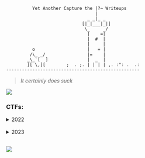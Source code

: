 
```
          Yet Another Capture the |?~ Writeups
                                  |
                               _ _|_ _
                             [|_|___|_|]
                              \_     _/
                               |    =|
                               |  #  |
                               |     |
          o                    |   = |
         /\_ _/                |=    |
        _\_`[  ]               |  _  |
        ][ \,][        ;  . ;. | | | | ,. :": .  .: 
---------------------------------------------------
```

> *It certainly does suck*

![](https://thumbs.gfycat.com/SoreWhisperedAmericantoad-max-1mb.gif)

### CTFs:

<details>
  <summary>2022</summary> 

<br />

BDSec 2022 https://ctftime.org/event/1699

<details>
  <summary>Challenges</summary> 

- Category: Networking
    - [Victim Attacker](2022/BDSec-2022/victim_attacker.md)
    - [Which FTP?](2022/BDSec-2022/which_ftp.md)
    - [FTP Creads](2022/BDSec-2022/ftp_creads.md)
    - [Uploaded File](2022/BDSec-2022/uploaded_file.md)
    - [Log File](2022/BDSec-2022/log_file.md)
    - [Administrator](2022/BDSec-2022/adminstrator.md)
    - [Secret Key](2022/BDSec-2022/secret_key.md)

- Category: OSINT
    - [Find Rejvi](2022/BDSec-2022/find_rejvi.md)

- Category: Cryptography
    - [Crypto](2022/BDSec-2022/crypto.md)
    - [VIPx01](2022/BDSec-2022/vipx01.md)
    <!--
    - [VIPx02](2022/BDSec-2022/vipx02.md)
    - [Fake](2022/BDSec-2022/fake.md)
    - [Dominoes](2022/BDSec-2022/dominoes.md) 
    -->
    - [Basically RSA](2022/BDSec-2022/basically_rsa.md)
</details>

<br />

MCH2022-CTF https://ctftime.org/event/1696/

<details>
  <summary>Challenges</summary> 

- Category: Networking
    - [My First PCAP](MCH2022-CTF/my_first_pcap.md)
<!--
- Category: Binary
    - [For Aiur](2022/MCH2022-CTF/for_aiur.md)

- Category: Forensics
    - [Extensions](2022/MCH2022-CTF/extensions.md)
-->
- Category: Misc
    - [For Starters](2022/MCH2022-CTF/for_starters.md)
</details>

<br />

<!--
UIUCTF-2022 

<details>
  <summary>Challenges</summary> 

- Category: OSINT
    - [Everyone's A Critic 1](2022/UIUCTF-2022/everyones_a_critic_1.md)
    - [Everyone's A Critic 2](2022/UIUCTF-2022/everyones_a_critic_2.md)

</details>

<br />
-->

UACTF-2022 

<details>
  <summary>Challenges</summary> 

- Category: Reversing
    - [Sanity Check](2022/UACTF-2022/sanity_check.md)

- Category: Crypto
    - [Peter Works at Bendigo](2022/UACTF-2022/peter_works_at_bendigo.md)

</details>

<br />

RACTF-2022 

<details>
  <summary>Challenges</summary> 

- Category: OSINT
    - [Travel Japan](2022/RACTF-2022/travel_japan.md)

- Category: Crypto
    - [French](2022/RACTF-2022/french.md)

</details>

<br />

<!-- MapleCTF-2022 

<details>
  <summary>Challenges</summary> 

- Category: 

- Category: 

</details>

<br /> -->

WRECKCTF-2022

<details>
  <summary>Challenges</summary> 

- Category: Cryptography
  - [Spin](2022/WRECKCTF/spin.md)
  - [Baby RSA](2022/WRECKCTF/baby-rsa.md)

<!-- - Category:  -->

</details>

<br />

Security Valley 2022

<details>
  <summary>Challenges</summary> 

- Category: Cryptography
  - [French](2022/SV-CTF-2022/french.md)
  - [Capture Message](2022/SV-CTF-2022/capture-message.md)

</details>

<br />

TUCTF-2022

<details>
  <summary>Challenges</summary> 

- Category: Cryptography
  - [More Effort](2022/TUCTF-2022/more-effort.md)
  - [A Sheep Over Fence](2022/TUCTF-2022/a-sheep-jump-over-fence.md)

- Category: Forensics
  - [Secret Kitteh](2022/TUCTF-2022/secret-kitteh.md)
  - [Kraken](2022/TUCTF-2022/kraken.md)

</details>

<br />

</details>

<br />

<!------- 2023 ------->

<!-- <div class="banner">
  <img src="https://i.stack.imgur.com/wVfnh.jpg" />
</div>

<style>
  .banner {
      overflow: hidden;
  }

  .banner img {
      margin: -60px 0 -63px 0;
  }
</style> -->

<!-- Could not render the above above banner. See: https://github.com/orgs/community/discussions/22728 -->

<details>
  <summary>2023</summary> 

<br />

</details>

<br />

![](https://pbs.twimg.com/media/EcWv_-1XsAAIbeL?format=jpg&name=large)